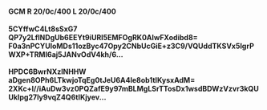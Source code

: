 #### GCM R 20/0c/400 L 20/0c/400
**5CYffwC4Lt8sSxG7**<br/>**QP7y2LflNDgUb6EEYt9iURI5EMFOgRK0AIwFXodibd8=**<br/>**F0a3nPCYUloMDs11ozByc47Opy2CNbUcGiE+z3C9/VQUddTKSVx5IgrPWXP+TRMI6aj5JANvOdV4kh/6...**<br/><br/>
**HPDC6BwrNXzlNHHW**<br/>**aDgen8OPh6LTkwjoTqEg0tJeU6A4le8ob1tIKysxAdM=**<br/>**2XKc+I//iAuDw3vz0PQZafE9y97mBLMgLSrTTosDx1wsdBDWzVzvr3kQUUkIpg27ly9vqZ4Q6tIKjyev...**
